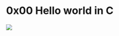 # 0x00 Hello world in C


<img align = "center" src = "https://media.giphy.com/media/ZVik7pBtu9dNS/giphy.gif" />

<img scr="https://images.app.goo.gl/ " style="height: 200px: width: 100%;">
